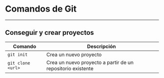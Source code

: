 # Comandos de Git
---
## Conseguir y crear proyectos

| Comando | Descripción |
| ------- | ----------- |
| `git init` | Crea un nuevo proyecto |
| `git clone <url>` | Crea un nuevo proyecto a partir de un repositorio existente |
